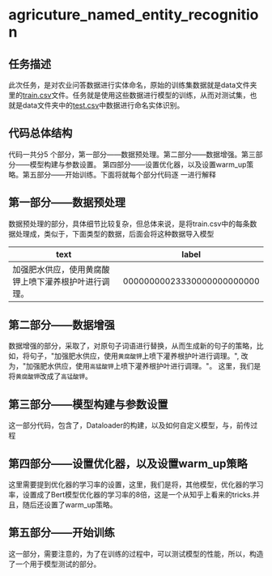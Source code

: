 # agricuture_named_entity_recognition
## 任务描述
此次任务，是对农业问答数据进行实体命名，原始的训练集数据就是data文件夹里的[train.csv](https://github.com/791092214/agricuture_named_entity_recognition/blob/master/data/train.csv)文件。任务就是使用这些数据进行模型的训练，从而对测试集，也就是data文件夹中的[test.csv](https://github.com/791092214/agricuture_named_entity_recognition/blob/master/data/test.csv)中数据进行命名实体识别。

## 代码总体结构
代码一共分5 个部分，第一部分——数据预处理。第二部分——数据增强。第三部分——模型构建与参数设置。 第四部分——设置优化器，以及设置warm_up策略。第五部分——开始训练。下面将就每个部分代码逐   一进行解释

## 第一部分——数据预处理
数据预处理的部分，具体细节比较复杂，但总体来说，是将train.csv中的每条数据处理成，类似于，下面类型的数据，后面会将这种数据导入模型

| text  | label |
|----------------------------------------------------|:---:|
| 加强肥水供应，使用黄腐酸钾上喷下灌养根护叶进行调理。 |00000000023330000000000000|

## 第二部分——数据增强
数据增强的部分，采取了，对原句子词语进行替换，从而生成新的句子的策略，比如，将句子，"加强肥水供应，使用`黄腐酸钾`上喷下灌养根护叶进行调理。", 改为，"加强肥水供应，使用`高猛酸钾`上喷下灌养根护叶进行调理。"。 这里，我们是将`黄腐酸钾`改成了`高锰酸钾`。

## 第三部分——模型构建与参数设置
这一部分代码，包含了，Dataloader的构建，以及如何自定义模型，与，前传过程

## 第四部分——设置优化器，以及设置warm_up策略
这里需要提到优化器的学习率的设置，这里，我们是将，其他模型，优化器的学习率，设置成了Bert模型优化器的学习率的8倍，这是一个从知乎上看来的tricks.并且，随后还设置了warm_up策略。

## 第五部分——开始训练
这一部分，需要注意的，为了在训练的过程中，可以测试模型的性能，所以，构造了一个用于模型测试的部分。




